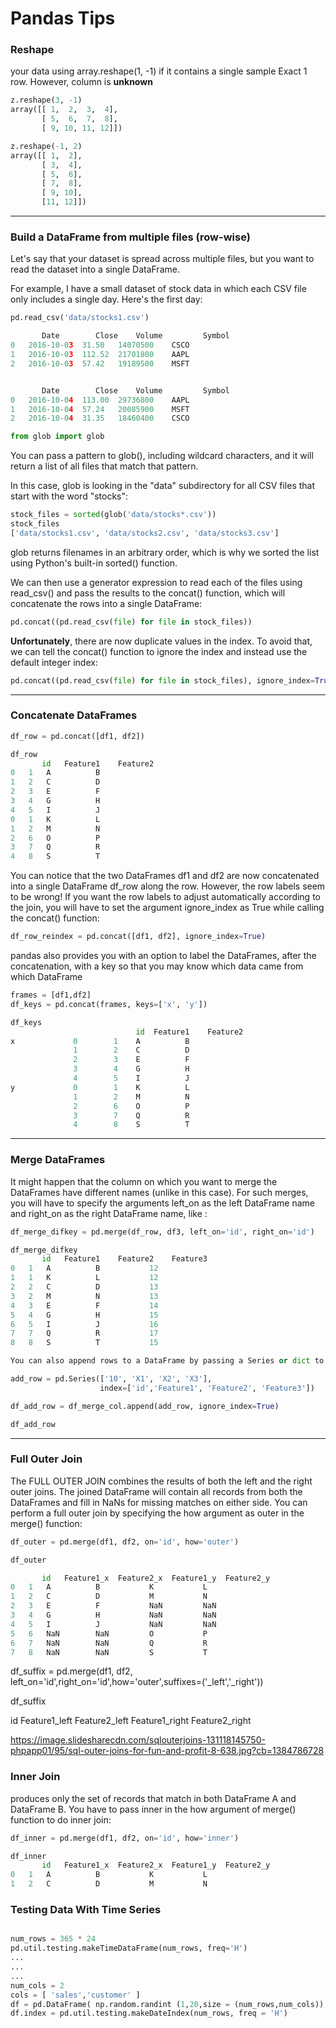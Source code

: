 # Pandas Tips

### Reshape 
your data using array.reshape(1, -1) if it contains a single sample
Exact 1 row. However, column is **unknown**

```python
z.reshape(3, -1)
array([[ 1,  2,  3,  4],
       [ 5,  6,  7,  8],
       [ 9, 10, 11, 12]])
```
```python
z.reshape(-1, 2)
array([[ 1,  2],
       [ 3,  4],
       [ 5,  6],
       [ 7,  8],
       [ 9, 10],
       [11, 12]])
```

____________________________________________________________________________________

### Build a DataFrame from multiple files (row-wise)
Let's say that your dataset is spread across multiple files, but you want to read the dataset into a single DataFrame.

For example, I have a small dataset of stock data in which each CSV file only includes a single day. Here's the first day:

```python
pd.read_csv('data/stocks1.csv')

       Date	       Close	Volume	       Symbol
0	2016-10-03	31.50	14070500	CSCO
1	2016-10-03	112.52	21701800	AAPL
2	2016-10-03	57.42	19189500	MSFT


       Date	       Close	Volume	       Symbol
0	2016-10-04	113.00	29736800	AAPL
1	2016-10-04	57.24	20085900	MSFT
2	2016-10-04	31.35	18460400	CSCO
```

```python
from glob import glob
```

You can pass a pattern to glob(), including wildcard characters, and it will return a list of all files that match that pattern.

In this case, glob is looking in the "data" subdirectory for all CSV files that start with the word "stocks":

```python
stock_files = sorted(glob('data/stocks*.csv'))
stock_files
['data/stocks1.csv', 'data/stocks2.csv', 'data/stocks3.csv']
```

glob returns filenames in an arbitrary order, which is why we sorted the list using Python's built-in sorted() function.

We can then use a generator expression to read each of the files using read_csv() and pass the results to the concat() function, which will concatenate the rows into a single DataFrame:

```python
pd.concat((pd.read_csv(file) for file in stock_files))
```

**Unfortunately**, there are now duplicate values in the index. To avoid that, we can tell the concat() function to ignore the index and instead use the default integer index:

```python
pd.concat((pd.read_csv(file) for file in stock_files), ignore_index=True)
```

____________________________________________________________________________________

### Concatenate DataFrames

```python
df_row = pd.concat([df1, df2])

df_row
       id	Feature1	Feature2
0	1	A	       B
1	2	C	       D
2	3	E	       F
3	4	G	       H
4	5	I	       J
0	1	K	       L
1	2	M	       N
2	6	O	       P
3	7	Q	       R
4	8	S	       T
```

You can notice that the two DataFrames df1 and df2 are now concatenated into a single DataFrame df_row along the row. However, the row labels seem to be wrong! If you want the row labels to adjust automatically according to the join, you will have to set the argument ignore_index as True while calling the concat() function:

```python
df_row_reindex = pd.concat([df1, df2], ignore_index=True)
```

pandas also provides you with an option to label the DataFrames, after the concatenation, with a key so that you may know which data came from which DataFrame

```python
frames = [df1,df2]
df_keys = pd.concat(frames, keys=['x', 'y'])

df_keys
                            id	Feature1	Feature2
x             0	       1	A	       B
              1	       2	C	       D
              2	       3	E	       F
              3	       4	G	       H
              4	       5	I	       J
y             0	       1	K	       L
              1	       2	M	       N
              2	       6	O	       P
              3	       7	Q	       R
              4	       8	S	       T
```

___________________________________________________________________________________

### Merge DataFrames

It might happen that the column on which you want to merge the DataFrames have different names (unlike in this case). For such merges, you will have to specify the arguments left_on as the left DataFrame name and right_on as the right DataFrame name, like :

```python
df_merge_difkey = pd.merge(df_row, df3, left_on='id', right_on='id')

df_merge_difkey
       id	Feature1	Feature2	Feature3
0	1	A	       B	       12
1	1	K	       L	       12
2	2	C	       D	       13
3	2	M	       N	       13
4	3	E	       F	       14
5	4	G	       H	       15
6	5	I	       J	       16
7	7	Q	       R	       17
8	8	S	       T	       15
```

```python
You can also append rows to a DataFrame by passing a Series or dict to append() function which returns a new DataFrame:

add_row = pd.Series(['10', 'X1', 'X2', 'X3'],
                    index=['id','Feature1', 'Feature2', 'Feature3'])

df_add_row = df_merge_col.append(add_row, ignore_index=True)

df_add_row
```

___________________________________________________________________________________


### Full Outer Join
The FULL OUTER JOIN combines the results of both the left and the right outer joins. The joined DataFrame will contain all records from both the DataFrames and fill in NaNs for missing matches on either side. You can perform a full outer join by specifying the how argument as outer in the merge() function:

```python
df_outer = pd.merge(df1, df2, on='id', how='outer')

df_outer
```

```python
       id	Feature1_x	Feature2_x	Feature1_y	Feature2_y
0	1	A	       B	       K	       L
1	2	C	       D	       M	       N
2	3	E	       F	       NaN	       NaN
3	4	G	       H	       NaN	       NaN
4	5	I	       J	       NaN	       NaN
5	6	NaN	       NaN	       O	       P
6	7	NaN	       NaN	       Q	       R
7	8	NaN	       NaN	       S	       T
```

df_suffix = pd.merge(df1, df2, left_on='id',right_on='id',how='outer',suffixes=('_left','_right'))

df_suffix

id	Feature1_left	   Feature2_left     Feature1_right	Feature2_right

https://image.slidesharecdn.com/sqlouterjoins-131118145750-phpapp01/95/sql-outer-joins-for-fun-and-profit-8-638.jpg?cb=1384786728


### Inner Join
produces only the set of records that match in both DataFrame A and DataFrame B. You have to pass inner in the how argument of merge() function to do inner join:

```python
df_inner = pd.merge(df1, df2, on='id', how='inner')

df_inner
       id	Feature1_x	Feature2_x	Feature1_y	Feature2_y
0	1	A	       B	       K	       L
1	2	C	       D	       M	       N
```

### Testing Data With Time Series

```python

num_rows = 365 * 24
pd.util.testing.makeTimeDataFrame(num_rows, freq='H')
...
...
...
num_cols = 2
cols = [ 'sales','customer' ]
df = pd.DataFrame( np.random.randint (1,20,size = (num_rows,num_cols)), columns = cols)
df.index = pd.util.testing.makeDateIndex(num_rows, freq = 'H')
```
